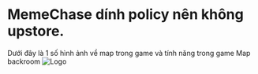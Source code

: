 # MemeChase dính policy nên không upstore.
Dưới đây là 1 số hình ảnh về map trong game và tính năng trong game
Map backroom
![Logo](assets/Preview/backroom)

